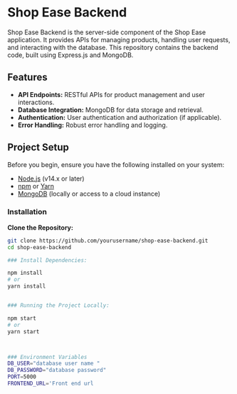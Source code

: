 # Shop Ease Backend

Shop Ease Backend is the server-side component of the Shop Ease application. It provides APIs for managing products, handling user requests, and interacting with the database. This repository contains the backend code, built using Express.js and MongoDB.

## Features

- **API Endpoints:** RESTful APIs for product management and user interactions.
- **Database Integration:** MongoDB for data storage and retrieval.
- **Authentication:** User authentication and authorization (if applicable).
- **Error Handling:** Robust error handling and logging.

## Project Setup

Before you begin, ensure you have the following installed on your system:

- [Node.js](https://nodejs.org/) (v14.x or later)
- [npm](https://www.npmjs.com/) or [Yarn](https://yarnpkg.com/)
- [MongoDB](https://www.mongodb.com/) (locally or access to a cloud instance)

### Installation

**Clone the Repository:**

```bash
git clone https://github.com/yourusername/shop-ease-backend.git
cd shop-ease-backend

### Install Dependencies:

npm install
# or
yarn install


### Running the Project Locally:

npm start
# or
yarn start



### Environment Variables
DB_USER="database user name "
DB_PASSWORD="database password"
PORT=5000
FRONTEND_URL='Front end url



```

